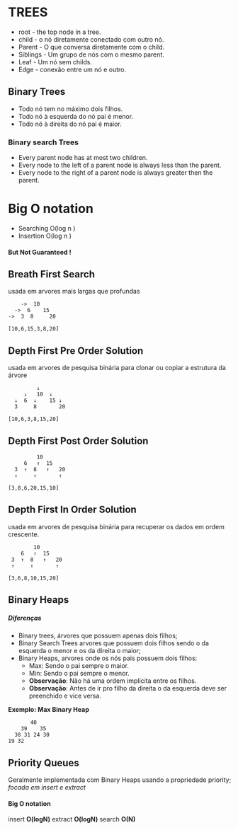   # TREES 

  - root - the top node in a tree.
  - child - o nó diretamente conectado com outro nó. 
  - Parent - O que conversa diretamente com o child.
  - Siblings - Um grupo de nós  com o mesmo parent.
  - Leaf - Um nó sem childs. 
  - Edge - conexão entre um nó e outro. 

  ## Binary Trees 
  - Todo nó tem no máximo dois filhos. 
  - Todo nó à esquerda do nó pai é menor.
  - Todo nó à direita do nó pai é maior. 

  ### Binary search Trees 
  - Every parent node has at most two children.
  - Every node to the left of a parent node is always less than the     parent.
  - Every node to the right of a parent node is always greater then the parent.

  # Big O notation 
  - Searching O(log n )
  - Insertion O(log n )
  #### But Not Guaranteed !  




  ## Breath First Search 
  usada em arvores mais largas que profundas 
  ```
      ->  10
    ->  6    15
  ->  3  8     20

  [10,6,15,3,8,20] 
  ```


  ## Depth First Pre Order Solution
  usada em arvores de pesquisa binária para clonar ou copiar a estrutura da árvore
  ```
           ↓
       ↓   10  ↓
    ↓  6  ↓    15 ↓
    3     8       20

  [10,6,3,8,15,20]   
  ``` 

  ## Depth First Post Order Solution
  ```
           10  
       6   ↑  15 
    3  ↑  8   ↑   20
    ↑     ↑       ↑

  [3,8,6,20,15,10]
  ``` 

## Depth First In Order Solution
  usada em arvores de pesquisa binária para recuperar os dados em ordem crescente. 
  ```
          10  
      6   ↑  15 
   3  ↑  8   ↑   20
   ↑     ↑       ↑

[3,6,8,10,15,20]   
  ```

## Binary Heaps 
##### Diferenças 
  - Binary trees, árvores que possuem apenas dois filhos; 
  - Binary Search Trees arvores que possuem dois filhos sendo o da esquerda o menor e os da direita o maior;
  - Binary Heaps, arvores  onde os nós pais possuem dois filhos: 
    - Max: Sendo o pai sempre o maior. 
    - Min: Sendo o pai sempre o menor.
    - **Observação**: Não há uma ordem implícita entre os filhos.
    - **Observação**: Antes de ir pro filho da direita o da esquerda deve ser preenchido e vice versa. 
  
**Exemplo: Max Binary Heap**
```
       40
    39    35
  38 31 24 30
19 32 
```

## Priority Queues
  Geralmente implementada com Binary Heaps usando a propriedade priority; 
  *focada em insert e extract*
#### Big  O notation 
  insert  **O(logN)**
  extract **O(logN)**
  search  **O(N)**
